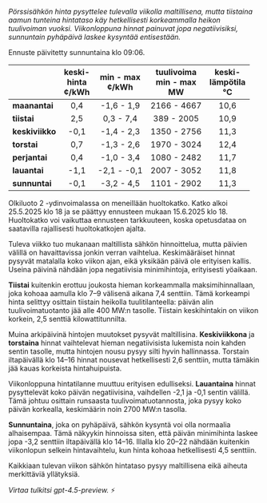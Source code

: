 *Pörssisähkön hinta pysyttelee tulevalla viikolla maltillisena, mutta tiistaina aamun tunteina hintataso käy hetkellisesti korkeammalla heikon tuulivoiman vuoksi. Viikonloppuna hinnat painuvat jopa negatiivisiksi, sunnuntain pyhäpäivä laskee kysyntää entisestään.*

Ennuste päivitetty sunnuntaina klo 09:06.

|            | keski-<br>hinta<br>¢/kWh | min - max<br>¢/kWh | tuulivoima<br>min - max<br>MW | keski-<br>lämpötila<br>°C |
|:-----------|:------------------------:|:-------------------:|:----------------------------:|:-------------------------:|
| **maanantai**   |           0,4            |     -1,6 - 1,9     |        2166 - 4667         |           10,6            |
| **tiistai**     |           2,5            |      0,3 - 7,4     |         389 - 2005         |           10,9            |
| **keskiviikko** |          -0,1            |     -1,4 - 2,3     |        1350 - 2756         |           11,3            |
| **torstai**     |           0,7            |     -1,3 - 2,6     |        1970 - 3024         |           12,4            |
| **perjantai**   |           0,4            |     -1,0 - 3,4     |        1080 - 2482         |           11,7            |
| **lauantai**    |          -1,1            |     -2,1 - -0,1    |        2007 - 3052         |           11,8            |
| **sunnuntai**   |          -0,1            |     -3,2 - 4,5     |        1101 - 2902         |           11,3            |

Olkiluoto 2 -ydinvoimalassa on meneillään huoltokatko. Katko alkoi 25.5.2025 klo 18 ja se päättyy ennusteen mukaan 15.6.2025 klo 18. Huoltokatko voi vaikuttaa ennusteen tarkkuuteen, koska opetusdataa on saatavilla rajallisesti huoltokatkojen ajalta.

Tuleva viikko tuo mukanaan maltillista sähkön hinnoittelua, mutta päivien välillä on havaittavissa jonkin verran vaihtelua. Keskimääräiset hinnat pysyvät matalalla koko viikon ajan, eikä yksikään päivä ole erityisen kallis. Useina päivinä nähdään jopa negatiivisia minimihintoja, erityisesti yöaikaan.

**Tiistai** kuitenkin erottuu joukosta hieman korkeammalla maksimihinnallaan, joka kohoaa aamulla klo 7–9 välisenä aikana 7,4 senttiin. Tämä korkeampi hinta selittyy osittain tiistain heikolla tuulitilanteella: päivän alin tuulivoimatuotanto jää alle 400 MW:n tasolle. Tiistain keskihintakin on viikon korkein, 2,5 senttiä kilowattitunnilta.

Muina arkipäivinä hintojen muutokset pysyvät maltillisina. **Keskiviikkona** ja **torstaina** hinnat vaihtelevat hieman negatiivisista lukemista noin kahden sentin tasolle, mutta hintojen nousu pysyy silti hyvin hallinnassa. Torstain iltapäivällä klo 14–16 hinnat nousevat hetkellisesti 2,6 senttiin, mutta tämäkin jää kauas korkeista hintahuipuista.

Viikonloppuna hintatilanne muuttuu erityisen edulliseksi. **Lauantaina** hinnat pysyttelevät koko päivän negatiivisina, vaihdellen -2,1 ja -0,1 sentin välillä. Tämä johtuu osittain runsaasta tuulivoimatuotannosta, joka pysyy koko päivän korkealla, keskimäärin noin 2700 MW:n tasolla.

**Sunnuntaina**, joka on pyhäpäivä, sähkön kysyntä voi olla normaalia alhaisempaa. Tämä näkyykin hinnoissa siten, että päivän minimihinta laskee jopa -3,2 senttiin iltapäivällä klo 14–16. Illalla klo 20–22 nähdään kuitenkin viikonlopun selkein hintavaihtelu, kun hinta kohoaa hetkellisesti 4,5 senttiin.

Kaikkiaan tulevan viikon sähkön hintataso pysyy maltillisena eikä aiheuta merkittäviä yllätyksiä.

*Virtaa tulkitsi gpt-4.5-preview.* ⚡
